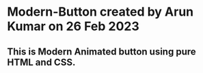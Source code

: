 # Modern-Button created by Arun Kumar on 26 Feb 2023

## This is Modern Animated button using pure HTML and CSS.

